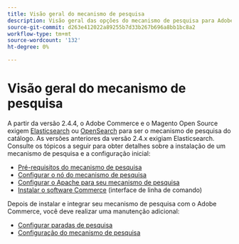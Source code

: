 ```yaml
---
title: Visão geral do mecanismo de pesquisa
description: Visão geral das opções do mecanismo de pesquisa para Adobe Commerce e Magento Open Source.
source-git-commit: d263e412022a89255b7d33b267b696a8bb1bc8a2
workflow-type: tm+mt
source-wordcount: '132'
ht-degree: 0%

---
```



# Visão geral do mecanismo de pesquisa

A partir da versão 2.4.4, o Adobe Commerce e o Magento Open Source exigem [Elasticsearch] ou [OpenSearch] para ser o mecanismo de pesquisa do catálogo. As versões anteriores da versão 2.4.x exigiam Elasticsearch. Consulte os tópicos a seguir para obter detalhes sobre a instalação de um mecanismo de pesquisa e a configuração inicial:

- [Pré-requisitos do mecanismo de pesquisa]
- [Configurar o nó do mecanismo de pesquisa]
- [Configurar o Apache para seu mecanismo de pesquisa]
- [Instalar o software Commerce] (interface de linha de comando)

Depois de instalar e integrar seu mecanismo de pesquisa com o Adobe Commerce, você deve realizar uma manutenção adicional:

- [Configurar paradas de pesquisa](search-stopwords.md)
- [Configuração do mecanismo de pesquisa](configure-search-engine.md)

<!-- Link Definitions -->

[Pré-requisitos do mecanismo de pesquisa]: ../../installation/prerequisites/search-engine/overview.md
[Configurar o nó do mecanismo de pesquisa]: ../../installation/prerequisites/search-engine/configure-nginx.md
[Configurar o Apache para seu mecanismo de pesquisa]: ../../installation/prerequisites/search-engine/configure-apache.md
[Elasticsearch]: https://www.elastic.co
[Instalar o software Commerce]: ../../installation/composer.md
[OpenSearch]: https://opensearch.org/docs/latest/opensearch/install/index/
